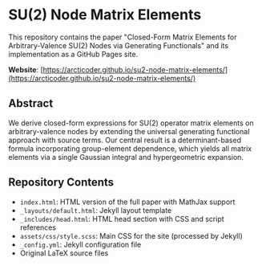 # SU(2) Node Matrix Elements

This repository contains the paper "Closed-Form Matrix Elements for Arbitrary-Valence SU(2) Nodes via Generating Functionals" and its implementation as a GitHub Pages site.

**Website**: [https://arcticoder.github.io/su2-node-matrix-elements/](https://arcticoder.github.io/su2-node-matrix-elements/)

## Abstract

We derive closed-form expressions for SU(2) operator matrix elements on arbitrary-valence nodes by extending the universal generating functional approach with source terms. Our central result is a determinant-based formula incorporating group-element dependence, which yields all matrix elements via a single Gaussian integral and hypergeometric expansion.

## Repository Contents

- `index.html`: HTML version of the full paper with MathJax support
- `_layouts/default.html`: Jekyll layout template
- `_includes/head.html`: HTML head section with CSS and script references
- `assets/css/style.scss`: Main CSS for the site (processed by Jekyll)
- `_config.yml`: Jekyll configuration file
- Original LaTeX source files
